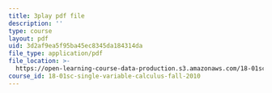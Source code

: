 ```yaml
---
title: 3play pdf file
description: ''
type: course
layout: pdf
uid: 3d2af9ea5f95ba45ec8345da184314da
file_type: application/pdf
file_location: >-
  https://open-learning-course-data-production.s3.amazonaws.com/18-01sc-single-variable-calculus-fall-2010/3d2af9ea5f95ba45ec8345da184314da_hjZhPczMkL4.pdf
course_id: 18-01sc-single-variable-calculus-fall-2010
---
```

